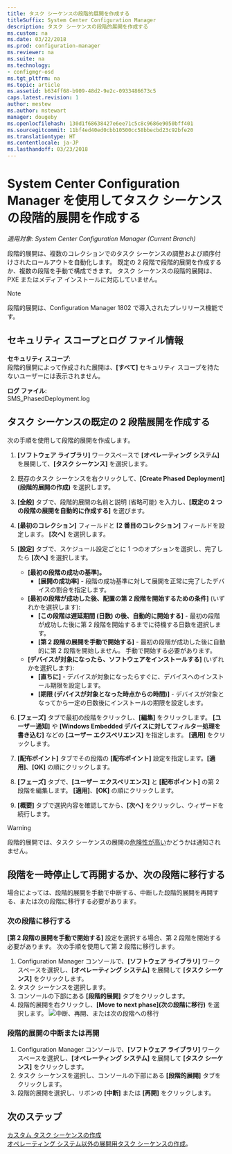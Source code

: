 ```yaml
---
title: タスク シーケンスの段階的展開を作成する
titleSuffix: System Center Configuration Manager
description: タスク シーケンスの段階的展開を作成する
ms.custom: na
ms.date: 03/22/2018
ms.prod: configuration-manager
ms.reviewer: na
ms.suite: na
ms.technology:
- configmgr-osd
ms.tgt_pltfrm: na
ms.topic: article
ms.assetid: b634ff68-b909-48d2-9e2c-0933486673c5
caps.latest.revision: 1
author: mestew
ms.author: mstewart
manager: dougeby
ms.openlocfilehash: 130d1f68638427e6ee71c5c8c9686e9050bff401
ms.sourcegitcommit: 11bf4ed40ed0cbb10500cc58bbecbd23c92bfe20
ms.translationtype: HT
ms.contentlocale: ja-JP
ms.lasthandoff: 03/23/2018
---
```

# <a name="create-phased-deployments-for-a-task-sequence-with-system-center-configuration-manager"></a>System Center Configuration Manager を使用してタスク シーケンスの段階的展開を作成する

*適用対象: System Center Configuration Manager (Current Branch)*

段階的展開は、複数のコレクションでのタスク シーケンスの調整および順序付けされたロールアウトを自動化します。 既定の 2 段階で段階的展開を作成するか、複数の段階を手動で構成できます。 タスク シーケンスの段階的展開は、PXE またはメディア インストールに対応していません。 

>[!NOTE]
> 段階的展開は、Configuration Manager 1802 で導入されたプレリリース機能です。 <!--1356837-->

## <a name="security-scope-and-log-file-information"></a>セキュリティ スコープとログ ファイル情報

**セキュリティ スコープ**:</br>
段階的展開によって作成された展開は、**[すべて]** セキュリティ スコープを持たないユーザーには表示されません。

**ログ ファイル**: </br>
SMS_PhasedDeployment.log

## <a name="create-a-default-two-phased-deployment-for-a-task-sequence"></a>タスク シーケンスの既定の 2 段階展開を作成する

次の手順を使用して段階的展開を作成します。 

1. **[ソフトウェア ライブラリ]** ワークスペースで **[オペレーティング システム]** を展開して、**[タスク シーケンス]** を選択します。

2. 既存のタスク シーケンスを右クリックして、**[Create Phased Deployment]\(段階的展開の作成\)** を選択します。 

3. **[全般]** タブで、段階的展開の名前と説明 (省略可能) を入力し、**[既定の 2 つの段階の展開を自動的に作成する]** を選びます。 

4. **[最初のコレクション]** フィールドと **[2 番目のコレクション]** フィールドを設定します。 **[次へ]** を選択します。

5. **[設定]** タブで、スケジュール設定ごとに 1 つのオプションを選択し、完了したら **[次へ]** を選択します。 
    - **[最初の段階の成功の基準]。** 
        - **[展開の成功率]** - 段階の成功基準に対して展開を正常に完了したデバイスの割合を指定します。 
    - **[最初の段階が成功した後、配置の第 2 段階を開始するための条件]** (いずれかを選択します):
        - **[この段階は遅延期間 (日数) の後、自動的に開始する]** - 最初の段階が成功した後に第 2 段階を開始するまでに待機する日数を選択します。 
        - **[第 2 段階の展開を手動で開始する]** - 最初の段階が成功した後に自動的に第 2 段階を開始しません。 手動で開始する必要があります。 
    - **[デバイスが対象になったら、ソフトウェアをインストールする]** (いずれかを選択します):
        - **[直ちに]** - デバイスが対象になったらすぐに、デバイスへのインストール期限を設定します。
        - **[期限 (デバイスが対象となった時点からの時間)]** - デバイスが対象となってから一定の日数後にインストールの期限を設定します。 

6. **[フェーズ]** タブで最初の段階をクリックし、**[編集]** をクリックします。  **[ユーザー通知]** や **[Windows Embedded デバイスに対してフィルター処理を書き込む]** などの **[ユーザー エクスペリエンス]** を指定します。 **[適用]** をクリックします。

7. **[配布ポイント]** タブでその段階の **[配布ポイント]** 設定を指定します。**[適用]**、**[OK]** の順にクリックします。        

8. **[フェーズ]** タブで、**[ユーザー エクスペリエンス]** と **[配布ポイント]** の第 2 段階を編集します。 **[適用]**、**[OK]** の順にクリックします。

9. **[概要]** タブで選択内容を確認してから、**[次へ]** をクリックし、ウィザードを続行します。

>[!WARNING]
>段階的展開では、タスク シーケンスの展開の[危険性が高い](/sccm/protect/understand/settings-to-manage-high-risk-deployments.md)かどうかは通知されません。 


## <a name="suspend-and-resume-phases-or-move-to-the-next-phase"></a>段階を一時停止して再開するか、次の段階に移行する
場合によっては、段階的展開を手動で中断する、中断した段階的展開を再開する、または次の段階に移行する必要があります。 

### <a name="move-to-the-next-phase"></a>次の段階に移行する
**[第 2 段階の展開を手動で開始する]** 設定を選択する場合、第 2 段階を開始する必要があります。 次の手順を使用して第 2 段階に移行します。 

1. Configuration Manager コンソールで、**[ソフトウェア ライブラリ]** ワークスペースを選択し、**[オペレーティング システム]** を展開して **[タスク シーケンス]** をクリックします。
2. タスク シーケンスを選択します。
3. コンソールの下部にある **[段階的展開]** タブをクリックします。 
4. 段階的展開を右クリックし、**[Move to next phase]\(次の段階に移行\)** を選択します。
![中断、再開、または次の段階への移行](media/Suspend-phased-deployment.PNG)

### <a name="suspend-or-resume-a-phased-deployment"></a>段階的展開の中断または再開
1. Configuration Manager コンソールで、**[ソフトウェア ライブラリ]** ワークスペースを選択し、**[オペレーティング システム]** を展開して **[タスク シーケンス]** をクリックします。
2. タスク シーケンスを選択し、コンソールの下部にある **[段階的展開]** タブをクリックします。 
3. 段階的展開を選択し、リボンの **[中断]** または **[再開]** をクリックします。

## <a name="next-steps"></a>次のステップ
[カスタム タスク シーケンスの作成](create-a-custom-task-sequence.md) </br>
[オペレーティング システム以外の展開用タスク シーケンスの作成](create-a-task-sequence-for-non-operating-system-deployments.md)。 









